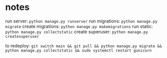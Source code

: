 # notes 

run server: `python manage.py runserver`
run migrations: `python manage.py migrate`
create migrations: `python manage.py makemigrations`
run static: `python manage.py collectstatic`
create superuser: `python manage.py createsuperuser`

to redeploy: `git switch main && git pull && python manage.py migrate && python manage.py collectstatic && sudo systemctl restart gunicorn`